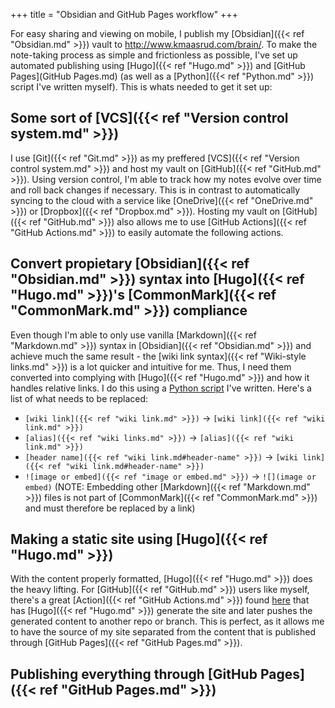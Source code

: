 +++
title = "Obsidian and GitHub Pages workflow"
+++

For easy sharing and viewing on mobile, I publish my [Obsidian]({{< ref "Obsidian.md" >}}) vault to <http://www.kmaasrud.com/brain/>. To make the note-taking process as simple and frictionless as possible, I've set up automated publishing using [Hugo]({{< ref "Hugo.md" >}}) and [GitHub Pages](GitHub Pages.md) (as well as a [Python]({{< ref "Python.md" >}}) script I've written myself). This is whats needed to get it set up:

## Some sort of [VCS]({{< ref "Version control system.md" >}})
I use [Git]({{< ref "Git.md" >}}) as my preffered [VCS]({{< ref "Version control system.md" >}}) and host my vault on [GitHub]({{< ref "GitHub.md" >}}). Using version control, I'm able to track how my notes evolve over time and roll back changes if necessary. This is in contrast to automatically syncing to the cloud with a service like [OneDrive]({{< ref "OneDrive.md" >}}) or [Dropbox]({{< ref "Dropbox.md" >}}). Hosting my vault on [GitHub]({{< ref "GitHub.md" >}}) also allows me to use [GitHub Actions]({{< ref "GitHub Actions.md" >}}) to easily automate the following actions.

## Convert propietary [Obsidian]({{< ref "Obsidian.md" >}}) syntax into [Hugo]({{< ref "Hugo.md" >}})'s [CommonMark]({{< ref "CommonMark.md" >}}) compliance
Even though I'm able to only use vanilla [Markdown]({{< ref "Markdown.md" >}}) syntax in [Obsidian]({{< ref "Obsidian.md" >}}) and achieve much the same result - the [wiki link syntax]({{< ref "Wiki-style links.md" >}}) is a lot quicker and intuitive for me. Thus, I need them converted into complying with [Hugo]({{< ref "Hugo.md" >}}) and how it handles relative links. I do this using a [Python script](https://github.com/kmaasrud/obsidian-hugo) I've written. Here's a list of what needs to be replaced:

- `[wiki link]({{< ref "wiki link.md" >}})` -> `[wiki link]({{< ref "wiki link.md" >}})`
- `[alias]({{< ref "wiki links.md" >}})` -> `[alias]({{< ref "wiki link.md" >}})`
- `[header name]({{< ref "wiki link.md#header-name" >}})` -> `[wiki link]({{< ref "wiki link.md#header-name" >}})`
- `![image or embed]({{< ref "image or embed.md" >}})` -> `![](image or embed)` (NOTE: Embedding other [Markdown]({{< ref "Markdown.md" >}}) files is not part of [CommonMark]({{< ref "CommonMark.md" >}}) and must therefore be replaced by a link)

## Making a static site using [Hugo]({{< ref "Hugo.md" >}})
With the content properly formatted, [Hugo]({{< ref "Hugo.md" >}}) does the heavy lifting. For [GitHub]({{< ref "GitHub.md" >}}) users like myself, there's a great [Action]({{< ref "GitHub Actions.md" >}}) found [here](https://github.com/peaceiris/actions-hugo) that has [Hugo]({{< ref "Hugo.md" >}}) generate the site and later pushes the generated content to another repo or branch. This is perfect, as it allows me to have the source of my site separated from the content that is published through [GitHub Pages]({{< ref "GitHub Pages.md" >}}).

## Publishing everything through [GitHub Pages]({{< ref "GitHub Pages.md" >}})
